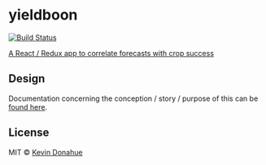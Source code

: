 # yieldboon

[![Build Status](https://img.shields.io/travis/nonnontrivial/yieldboon/master.svg?style=flat-square)](https://travis-ci.org/nonnontrivial/yieldboon)

[A React / Redux app to correlate forecasts with crop success](https://yieldboon.now.sh)

## Design
Documentation concerning the conception / story / purpose of this can be [found here](DESIGN.md).

## License

MIT © [Kevin Donahue](https://twitter.com/nonnontrivial)
